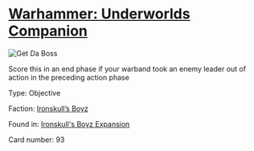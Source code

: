 # [Warhammer: Underworlds Companion](https://guidokessels.github.io/wh-underworlds)

  

![Get Da Boss](https://warhammerunderworlds.com/wp-content/uploads/sites/6/2017/12/093_ENG-Get-Da-Boss.png)

Score this in an end phase if your warband took an enemy leader out of action in the preceding action phase

Type: Objective

Faction: [Ironskull’s Boyz](https://guidokessels.github.io/wh-underworlds/factions/ironskulls-boyz.md)

Found in: [Ironskull's Boyz Expansion](https://guidokessels.github.io/wh-underworlds/locations/ironskulls-boyz-expansion.md)

Card number: 93
